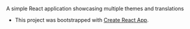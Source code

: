 A simple React application showcasing multiple themes and translations

* This project was bootstrapped with [Create React App](https://github.com/facebook/create-react-app).
